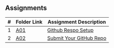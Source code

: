 ## Assignments

|  #  | Folder Link | Assignment Description |
| :-: | ----------- | ---------------------- |
|  1  | [A01](./A01/README.md)     | [Github Respo Setup](./A01/README.md)|
|  2  | [A02]([./A02/README.md](https://github.com/SaintKevin21/4443-IoT))     | [Submit Your GitHub Repo](./A01/README.md)|
